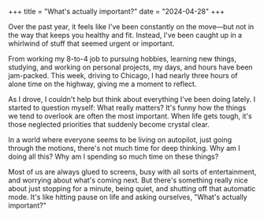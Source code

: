 +++
title = "What's actually important?"
date = "2024-04-28"
+++

Over the past year, it feels like I've been constantly on the move—but not in the way that keeps you healthy and fit.
Instead, I've been caught up in a whirlwind of stuff that seemed urgent or important.

From working my 8-to-4 job to pursuing hobbies, learning new things, studying, and working on personal projects, my days, and hours have been jam-packed.
This week, driving to Chicago, I had nearly three hours of alone time on the highway, giving me a moment to reflect.

As I drove, I couldn't help but think about everything I've been doing lately. I started to question myself: What really matters? 
It's funny how the things we tend to overlook are often the most important. When life gets tough, it's those neglected priorities that suddenly become crystal clear.

In a world where everyone seems to be living on autopilot, just going through the motions, there's not much time for deep thinking.
Why am I doing all this? Why am I spending so much time on these things?

Most of us are always glued to screens, busy with all sorts of entertainment, and worrying about what's coming next. 
But there's something really nice about just stopping for a minute, being quiet, and shutting off that automatic mode. 
It's like hitting pause on life and asking ourselves, "What's actually important?"
